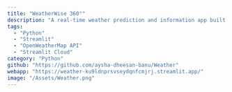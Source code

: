 ```yaml
---
title: "WeatherWise 360°"
description: "A real-time weather prediction and information app built using Python, Streamlit, and OpenWeatherMap API!"
tags:
  - "Python"
  - "Streamlit"
  - "OpenWeatherMap API"
  - "Streamlit Cloud"
category: "Python"
github: "https://github.com/aysha-dheesan-banu/Weather"
webapp: "https://weather-ku9ldnprsvseydqnfcmjrj.streamlit.app/"
image: "/Assets/Weather.png"
---
```

